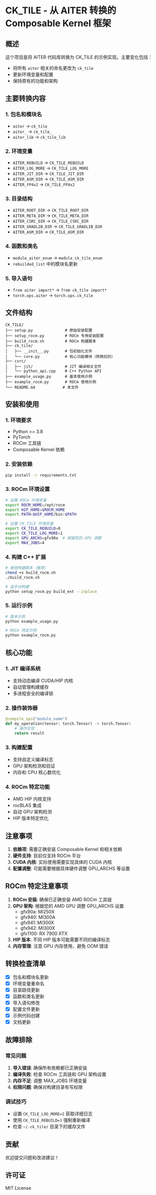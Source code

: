 # CK_TILE - 从 AITER 转换的 Composable Kernel 框架

## 概述

这个项目是将 AITER 代码库转换为 CK_TILE 的示例实现。主要变化包括：

- 将所有 `aiter` 相关的命名更改为 `ck_tile`
- 更新环境变量和配置
- 保持原有的功能和架构

## 主要转换内容

### 1. 包名和模块名
- `aiter` → `ck_tile`
- `aiter_` → `ck_tile_`
- `aiter_lib` → `ck_tile_lib`

### 2. 环境变量
- `AITER_REBUILD` → `CK_TILE_REBUILD`
- `AITER_LOG_MORE` → `CK_TILE_LOG_MORE`
- `AITER_JIT_DIR` → `CK_TILE_JIT_DIR`
- `AITER_ASM_DIR` → `CK_TILE_ASM_DIR`
- `AITER_FP4x2` → `CK_TILE_FP4x2`

### 3. 目录结构
- `AITER_ROOT_DIR` → `CK_TILE_ROOT_DIR`
- `AITER_META_DIR` → `CK_TILE_META_DIR`
- `AITER_CSRC_DIR` → `CK_TILE_CSRC_DIR`
- `AITER_GRADLIB_DIR` → `CK_TILE_GRADLIB_DIR`
- `AITER_ASM_DIR` → `CK_TILE_ASM_DIR`

### 4. 函数和类名
- `module_aiter_enum` → `module_ck_tile_enum`
- `rebuilded_list` 中的模块名更新

### 5. 导入语句
- `from aiter import*` → `from ck_tile import*`
- `torch.ops.aiter` → `torch.ops.ck_tile`

## 文件结构

```
CK_TILE/
├── setup.py              # 原始安装配置
├── setup_rocm.py         # ROCm 专用安装配置
├── build_rocm.sh         # ROCm 构建脚本
├── ck_tile/
│   ├── __init__.py       # 包初始化文件
│   └── core.py           # 核心功能模块（转换后的）
├── csrc/
│   ├── jit/              # JIT 编译相关文件
│   └── python_api.cpp    # C++ Python API
├── example_usage.py      # 基本使用示例
├── example_rocm.py       # ROCm 使用示例
└── README.md            # 本文件
```

## 安装和使用

### 1. 环境要求
- Python >= 3.8
- PyTorch
- ROCm 工具链
- Composable Kernel 依赖

### 2. 安装依赖
```bash
pip install -r requirements.txt
```

### 3. ROCm 环境设置
```bash
# 设置 ROCm 环境变量
export ROCM_HOME=/opt/rocm
export HIP_HOME=$ROCM_HOME
export PATH=$HIP_HOME/bin:$PATH

# 设置 CK_TILE 环境变量
export CK_TILE_REBUILD=0
export CK_TILE_LOG_MORE=1
export GPU_ARCHS=gfx90a  # 根据您的 GPU 调整
export MAX_JOBS=4
```

### 4. 构建 C++ 扩展
```bash
# 使用构建脚本（推荐）
chmod +x build_rocm.sh
./build_rocm.sh

# 或手动构建
python setup_rocm.py build_ext --inplace
```

### 5. 运行示例
```bash
# 基本示例
python example_usage.py

# ROCm 特定示例
python example_rocm.py
```

## 核心功能

### 1. JIT 编译系统
- 支持动态编译 CUDA/HIP 内核
- 自动管理构建缓存
- 多进程安全的编译锁

### 2. 操作装饰器
```python
@compile_ops("module_name")
def my_operation(tensor: torch.Tensor) -> torch.Tensor:
    # 操作实现
    return result
```

### 3. 构建配置
- 支持自定义编译标志
- GPU 架构检测和验证
- 内存和 CPU 核心数优化

### 4. ROCm 特定功能
- AMD HIP 内核支持
- rocBLAS 集成
- 自动 GPU 架构检测
- HIP 版本特定优化

## 注意事项

1. **依赖项**: 需要正确安装 Composable Kernel 和相关依赖
2. **硬件支持**: 目前仅支持 ROCm 平台
3. **CUDA 内核**: 实际使用需要实现具体的 CUDA 内核
4. **配置调整**: 可能需要根据具体硬件调整 GPU_ARCHS 等设置

## ROCm 特定注意事项

1. **ROCm 安装**: 确保已正确安装 AMD ROCm 工具链
2. **GPU 架构**: 根据您的 AMD GPU 调整 GPU_ARCHS 设置
   - gfx90a: MI250X
   - gfx940: MI300A
   - gfx941: MI300X
   - gfx942: MI300X
   - gfx1100: RX 7900 XTX
3. **HIP 版本**: 不同 HIP 版本可能需要不同的编译标志
4. **内存管理**: 注意 GPU 内存使用，避免 OOM 错误

## 转换检查清单

- [x] 包名和模块名更新
- [x] 环境变量重命名
- [x] 目录路径更新
- [x] 函数和类名更新
- [x] 导入语句修改
- [x] 配置文件更新
- [x] 示例代码创建
- [x] 文档更新

## 故障排除

### 常见问题

1. **导入错误**: 确保所有依赖都已正确安装
2. **编译失败**: 检查 ROCm 工具链和 GPU 架构设置
3. **内存不足**: 调整 MAX_JOBS 环境变量
4. **权限问题**: 确保对构建目录有写权限

### 调试技巧

- 设置 `CK_TILE_LOG_MORE=2` 获取详细日志
- 使用 `CK_TILE_REBUILD=1` 强制重新编译
- 检查 `~/.ck_tile/` 目录下的缓存文件

## 贡献

欢迎提交问题和改进建议！

## 许可证

MIT License
